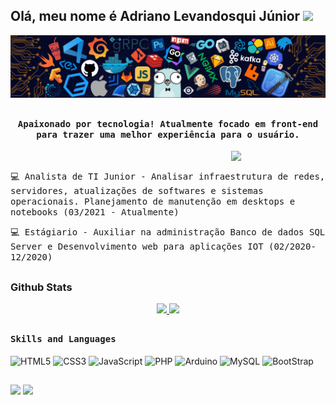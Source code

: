 ## Olá, meu nome é Adriano Levandosqui Júnior <img src="https://github.com/himanshusharma89/himanshusharma89/blob/master/Hi.gif" width="25px">

![](https://github.com/AdrianoLevandosqui/AdrianoLevandosqui/blob/main/header_.png)

## <p align="center"><h4 align="center"><samp> Apaixonado por tecnologia! Atualmente focado em front-end para trazer uma melhor experiência para o usuário. </samp></h4></p>

<div>
  <img align="right" src="https://giffiles.alphacoders.com/219/2195.gif" width="30%"/>
  <br>
  
  💻<samp> Analista de TI Junior - Analisar infraestrutura de redes, servidores, atualizações de softwares e sistemas operacionais. Planejamento de manutenção em desktops e notebooks (03/2021 - Atualmente)<br>
  
  💻<samp> Estágiario - Auxiliar na administração Banco de dados SQL Server e Desenvolvimento web para aplicações IOT (02/2020-12/2020)
  </div>
  
  
  ##

 ### Github Stats

<p align="center">
  <a href="https://github.com/adrianolevandosqui">
    <img height="167em" src="https://github-readme-stats.vercel.app/api?username=adrianolevandosqui&count_private=true&show_icons=true&theme=algolia&&include_all_commits=true"/>
    <img height="167m" src="https://github-readme-stats-eight-theta.vercel.app/api/top-langs/?username=adrianolevandosqui&layout=compact&langs_count=8&theme=algolia"/>
  </a>
</p>

##
<h4><b><samp>Skills and Languages</samp></b></h4>

![HTML5](https://img.shields.io/badge/HTML5-E34F26?style=flat-square&logo=HTML5&logoColor=white)
![CSS3](https://img.shields.io/badge/CSS3-1572B6?style=flat-square&logo=CSS3&logoColor=white)
![JavaScript](https://img.shields.io/badge/JAVASCRIPT-yellow?style=flat-square&logo=javascript&logoColor=white)
![PHP](https://img.shields.io/badge/PHP-777BB4?style=flat-square&logo=php&logoColor=white)
![Arduino](https://img.shields.io/badge/Arduino-00979D?style=flat-square&logo=Arduino&logoColor=white)
![MySQL](https://img.shields.io/badge/MySQL-4479A1?style=flat-square&logo=MySQL&logoColor=white)
![BootStrap](https://img.shields.io/badge/Bootstrap-7952B3?style=flat-square&logo=bootstrap&logoColor=white)

##


<div>
  <a href="https://www.linkedin.com/in/levandosqui" target="_blank"><img src="https://img.shields.io/badge/-LinkedIn-%230077B5?style=for-the-badge&logo=linkedin&logoColor=white" target="_blank"></a>
   <a href="https://instagram.com/levandosquijr" target="_blank"><img src="https://img.shields.io/badge/-Instagram-%23E4405F?style=for-the-badge&logo=instagram&logoColor=white" target="_blank"></a>
</div>
